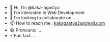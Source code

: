 - 👋 Hi, I’m @kaka-agastya
- 👀 I’m interested in Web Development
- 💞️ I’m looking to collaborate on ...
- 📫 How to reach me : kakagastya2@gmail.com
- 😄 Pronouns: ...
- ⚡ Fun fact: ...

<!---![Black Minimal Motivation Quote LinkedIn Banner](https://github.com/user-attachments/assets/15828ad5-b29f-4344-873e-7a9ca6bb1994)



